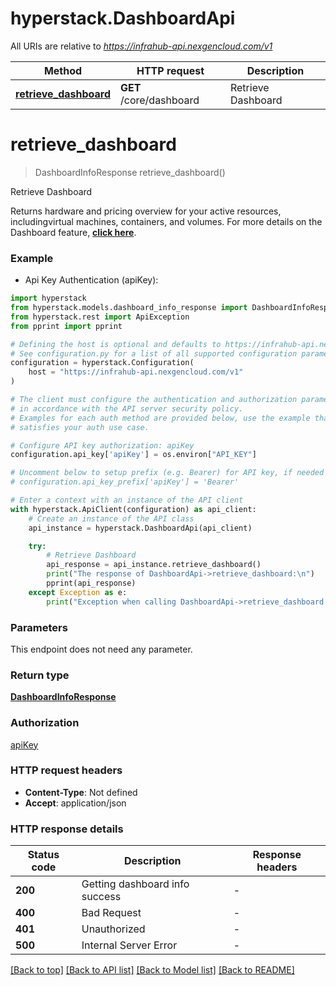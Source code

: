 # hyperstack.DashboardApi

All URIs are relative to *https://infrahub-api.nexgencloud.com/v1*

Method | HTTP request | Description
------------- | ------------- | -------------
[**retrieve_dashboard**](DashboardApi.md#retrieve_dashboard) | **GET** /core/dashboard | Retrieve Dashboard


# **retrieve_dashboard**
> DashboardInfoResponse retrieve_dashboard()

Retrieve Dashboard

Returns hardware and pricing overview for your active resources, includingvirtual machines, containers, and volumes. For more details on the Dashboard feature, [**click here**](https://docs.hyperstack.cloud/docs/resource-management/dashboard/).

### Example

* Api Key Authentication (apiKey):

```python
import hyperstack
from hyperstack.models.dashboard_info_response import DashboardInfoResponse
from hyperstack.rest import ApiException
from pprint import pprint

# Defining the host is optional and defaults to https://infrahub-api.nexgencloud.com/v1
# See configuration.py for a list of all supported configuration parameters.
configuration = hyperstack.Configuration(
    host = "https://infrahub-api.nexgencloud.com/v1"
)

# The client must configure the authentication and authorization parameters
# in accordance with the API server security policy.
# Examples for each auth method are provided below, use the example that
# satisfies your auth use case.

# Configure API key authorization: apiKey
configuration.api_key['apiKey'] = os.environ["API_KEY"]

# Uncomment below to setup prefix (e.g. Bearer) for API key, if needed
# configuration.api_key_prefix['apiKey'] = 'Bearer'

# Enter a context with an instance of the API client
with hyperstack.ApiClient(configuration) as api_client:
    # Create an instance of the API class
    api_instance = hyperstack.DashboardApi(api_client)

    try:
        # Retrieve Dashboard
        api_response = api_instance.retrieve_dashboard()
        print("The response of DashboardApi->retrieve_dashboard:\n")
        pprint(api_response)
    except Exception as e:
        print("Exception when calling DashboardApi->retrieve_dashboard: %s\n" % e)
```



### Parameters

This endpoint does not need any parameter.

### Return type

[**DashboardInfoResponse**](DashboardInfoResponse.md)

### Authorization

[apiKey](../README.md#apiKey)

### HTTP request headers

 - **Content-Type**: Not defined
 - **Accept**: application/json

### HTTP response details

| Status code | Description | Response headers |
|-------------|-------------|------------------|
**200** | Getting dashboard info success |  -  |
**400** | Bad Request |  -  |
**401** | Unauthorized |  -  |
**500** | Internal Server Error |  -  |

[[Back to top]](#) [[Back to API list]](../README.md#documentation-for-api-endpoints) [[Back to Model list]](../README.md#documentation-for-models) [[Back to README]](../README.md)

